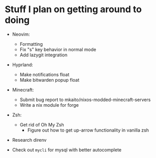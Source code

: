 # Stuff I plan on getting around to doing

+ Neovim:
  + Formatting
  + Fix "s" key behavior in normal mode
  + Add lazygit integration

+ Hyprland:
  + Make notifications float
  + Make bitwarden popup float

+ Minecraft:
  + Submit bug report to mkaito/nixos-modded-minecraft-servers
  + Write a nix module for forge

+ Zsh:
  + Get rid of Oh My Zsh
    + Figure out how to get up-arrow functionality in vanilla zsh

+ Research direnv
+ Check out `mycli` for mysql with better autocomplete
